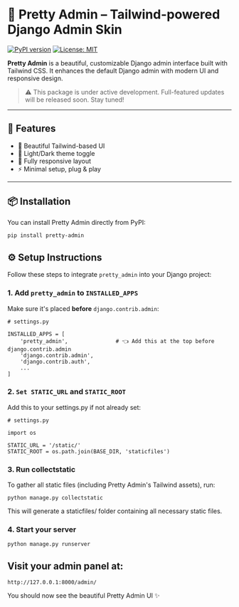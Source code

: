 # 🌈 Pretty Admin – Tailwind-powered Django Admin Skin
[![PyPI version](https://badge.fury.io/py/pretty-admin.svg)](https://badge.fury.io/py/pretty-admin)
[![License: MIT](https://img.shields.io/badge/License-MIT-yellow.svg)](https://opensource.org/licenses/MIT)



**Pretty Admin** is a beautiful, customizable Django admin interface built with Tailwind CSS. It enhances the default Django admin with modern UI and responsive design.

> ⚠️ This package is under active development. Full-featured updates will be released soon. Stay tuned!

---

## 🚀 Features

- 🎨 Beautiful Tailwind-based UI
- 🌙 Light/Dark theme toggle
- 📱 Fully responsive layout
- ⚡ Minimal setup, plug & play

---

## 📦 Installation

You can install Pretty Admin directly from PyPI:

```bash
pip install pretty-admin
```

## ⚙️ Setup Instructions

Follow these steps to integrate `pretty_admin` into your Django project:

### 1. Add `pretty_admin` to `INSTALLED_APPS`

Make sure it's placed **before** `django.contrib.admin`:

```
# settings.py

INSTALLED_APPS = [
    'pretty_admin',               # 👈 Add this at the top before django.contrib.admin
    'django.contrib.admin',
    'django.contrib.auth',
    ...
]
```



### 2. `Set STATIC_URL` and `STATIC_ROOT`
Add this to your settings.py if not already set:

```
# settings.py

import os

STATIC_URL = '/static/'
STATIC_ROOT = os.path.join(BASE_DIR, 'staticfiles')
```

### 3. Run collectstatic
To gather all static files (including Pretty Admin's Tailwind assets), run:


```
python manage.py collectstatic
```
This will generate a staticfiles/ folder containing all necessary static files.


### 4. Start your server

```
python manage.py runserver
```
## Visit your admin panel at:
```
http://127.0.0.1:8000/admin/
```
You should now see the beautiful Pretty Admin UI ✨
